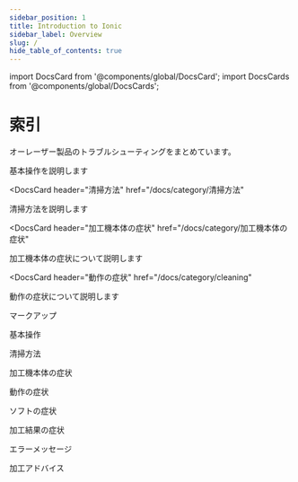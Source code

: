 ```yaml
---
sidebar_position: 1
title: Introduction to Ionic
sidebar_label: Overview
slug: /
hide_table_of_contents: true
---
```


import DocsCard from '@components/global/DocsCard';
import DocsCards from '@components/global/DocsCards';

# 索引

オーレーザー製品のトラブルシューティングをまとめています。

<DocsCards>
<DocsCard
    header="基本操作"
    href="/docs/category/basic"
    icon="/icons/guide-components-icon.svg"
    hoverIcon="/icons/guide-components-icon-hover.svg"
>
<p>基本操作を説明します</p>
</DocsCard>

<DocsCard
    header="清掃方法"
    href="/docs/category/清掃方法"
>
<p>清掃方法を説明します</p>
</DocsCard>

<DocsCard
    header="加工機本体の症状"
    href="/docs/category/加工機本体の症状"
>
<p>加工機本体の症状について説明します</p>
</DocsCard>

<DocsCard
    header="動作の症状"
    href="/docs/category/cleaning"
>
<p>動作の症状について説明します</p>
</DocsCard>

</DocsCards>

マークアップ

基本操作

清掃方法

加工機本体の症状

動作の症状

ソフトの症状

加工結果の症状

エラーメッセージ

加工アドバイス
